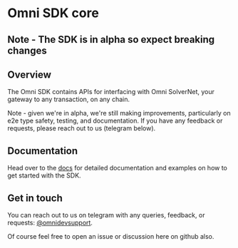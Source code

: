 # Omni SDK core

## Note - The SDK is in alpha so expect breaking changes

## Overview

The Omni SDK contains APIs for interfacing with Omni SolverNet, your gateway to any transaction, on any chain.

Note - given we're in alpha, we're still making improvements, particularly on e2e type safety, testing, and documentation. If you have any feedback or requests, please reach out to us (telegram below).

## Documentation

Head over to the [docs](https://docs.omni.network/sdk/getting-started) for detailed documentation and examples on how to get started with the SDK.

## Get in touch

You can reach out to us on telegram with any queries, feedback, or requests: [@omnidevsupport](https://t.me/omnidevsupport).

Of course feel free to open an issue or discussion here on github also.
